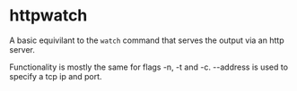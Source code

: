 # httpwatch

A basic equivilant to the `watch` command that serves the output via an http server.

Functionality is mostly the same for flags -n, -t and -c. --address is used to specify a tcp ip and port.